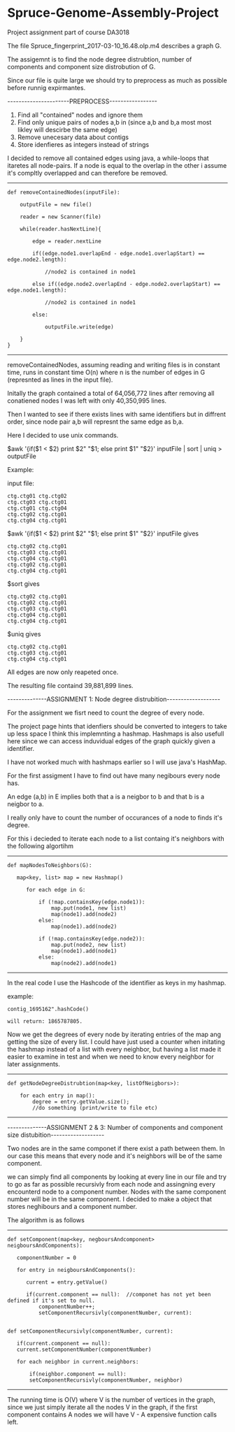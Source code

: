 # Spruce-Genome-Assembly-Project

Project assignment part of course DA3018

The file Spruce_fingerprint_2017-03-10_16.48.olp.m4 describes a graph G.

The assigemnt is to find the node degree distrubtion, number of components and component size distrobution of G.

Since our file is quite large we should try to preprocess as much as possible before runnig expirmantes.

----------------------PREPROCESS-----------------

1. Find all "contained" nodes and ignore them
2. Find only unique pairs of nodes a,b in (since a,b and b,a most most likley will descirbe the same edge)
3. Remove unecesary data about contigs
4. Store idenfieres as integers instead of strings

I decided to remove all contained edges using java, a while-loops that itaretes all node-pairs. If a node is equal to the overlap in the other i assume it's compltly overlapped and can therefore be removed.

------------------------------------------------------------

    def removeContainedNodes(inputFile):
  
        outputFile = new file()
  
        reader = new Scanner(file)
  
        while(reader.hasNextLine){
    
            edge = reader.nextLine
    
            if((edge.node1.overlapEnd - edge.node1.overlapStart) == edge.node2.length):
    
                //node2 is contained in node1
     
            else if((edge.node2.overlapEnd - edge.node2.overlapStart) == edge.node1.length):
     
                //node2 is contained in node1
     
            else:
     
                outputFile.write(edge)
     
        }
    }
 
 ---------------------------------------------------------
 
removeContainedNodes, assuming reading and writing files is in constant time, runs in constant time O(n) where n is the number of edges in G (represnted as lines in the input file).
      

Initally the graph contained a total of 64,056,772 lines after removing all conatiened nodes I was left with only 40,350,995 lines.


Then I wanted to see if there exists lines with same identifiers but in diffrent order, since node pair a,b will represnt the same edge as b,a.

Here I decided to use unix commands.

$awk '{if($1 < $2) print $2" "$1; else print $1" "$2}' inputFile | sort | uniq > outputFile

Example:

input file:

    ctg.ctg01 ctg.ctg02
    ctg.ctg03 ctg.ctg01
    ctg.ctg01 ctg.ctg04
    ctg.ctg02 ctg.ctg01
    ctg.ctg04 ctg.ctg01

$awk '{if($1 < $2) print $2" "$1; else print $1" "$2}' inputFile gives

    ctg.ctg02 ctg.ctg01
    ctg.ctg03 ctg.ctg01
    ctg.ctg04 ctg.ctg01
    ctg.ctg02 ctg.ctg01
    ctg.ctg04 ctg.ctg01

$sort gives
  
    ctg.ctg02 ctg.ctg01
    ctg.ctg02 ctg.ctg01
    ctg.ctg03 ctg.ctg01
    ctg.ctg04 ctg.ctg01
    ctg.ctg04 ctg.ctg01
  
$uniq gives
  
    ctg.ctg02 ctg.ctg01
    ctg.ctg03 ctg.ctg01
    ctg.ctg04 ctg.ctg01

All edges are now only reapeted once.

The resulting file containd 39,881,899 lines.

--------------ASSIGNMENT 1: Node degree distrubition-------------------

For the assignment we fisrt need to count the degree of every node.

The project page hints that idenfiers should be converted to integers to take up less space I think this implemnting a hashmap.
Hashmaps is also usefull here since we can access induvidual edges of the graph quickly given a identifier.

I have not worked much with hashmaps earlier so I will use java's HashMap.

For the first assigment I have to find out have many negibours every node has.

An edge (a,b) in E implies both that a is a neigbor to b and that b is a neigbor to a.

I really only have to count the number of occurances of a node to finds it's degree.

For this i decieded to iterate each node to a list containg it's neighbors with the following algortihm

------------------------------
   
    def mapNodesToNeighbors(G):
  
       map<key, list> map = new Hashmap()
 
          for each edge in G:
    
              if (!map.containsKey(edge.node1)):
                  map.put(node1, new list)
                  map(node1).add(node2)
              else:
                  map(node1).add(node2)

              if (!map.containsKey(edge.node2)):
                  map.put(node2, new list)
                  map(node1).add(node1)
              else:
                  map(node2).add(node1)
  
  
------------------------------

In the real code I use the Hashcode of the identifier as keys in my hashmap.

example:

    contig_1695162".hashCode()

    will return: 1865787805.

Now we get the degrees of every node by iterating entries of the map ang getting the size of every list.
I could have just used a counter when initating the hashmap instead of a list with every neighbor, but having a list made it easier to examine in test
and when we need to know every neighbor for later assignments. 

----------------------------------

    def getNodeDegreeDistrubtion(map<key, listOfNeigbors>):

        for each entry in map():
            degree = entry.getValue.size();
            //do something (print/write to file etc)

---------------------------------

--------------ASSIGNMENT 2 & 3: Number of components and component size distubition-------------------

Two nodes are in the same componet if there exist a path between them. In our case this means that every node and it's neighbors will be of the same component.

we can simply find all components by looking at every line in our file and try to go as far as possible recursivly from each node and assingning every encounterd node to 
a component number. Nodes with the same component number will be in the same component. I decided to make a object that stores neghibours and a component number.

The algorithm is as follows

--------------------------------------------

    def setComponent(map<key, negboursAndcomponent> neigboursAndComponents):
  
       componentNumber = 0
  
       for entry in neigboursAndComponents():
    
          current = entry.getValue()
   
          if(current.component == null):  //componet has not yet been defined if it's set to null.
              componentNumber++;
              setComponentRecursivly(componentNumber, current):
        
    
    def setComponentRecursivly(componentNumber, current):
  
       if(current.component == null):
       current.setComponentNumber(componentNumber)
   
       for each neighbor in current.neighbors:
    
           if(neighbor.component == null):
           setComponentRecursivly(componentNumber, neighbor)
   
    
 --------------------------------------------   


The running time is O(V) where V is the number of vertices in the graph, since we just simply iterate all the nodes V in the graph, if the first component contains A nodes
we will have V - A expensive function calls left.












